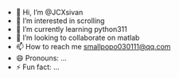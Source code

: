 - 👋 Hi, I’m @JCXsivan
- 👀 I’m interested in scrolling
- 🌱 I’m currently learning python311
- 💞️ I’m looking to collaborate on matlab
- 📫 How to reach me smallpopo030111@qq.com
- 😄 Pronouns: ...
- ⚡ Fun fact: ...

<!---
JCXsivan/JCXsivan is a ✨ special ✨ repository because its `README.md` (this file) appears on your GitHub profile.
You can click the Preview link to take a look at your changes.
--->
